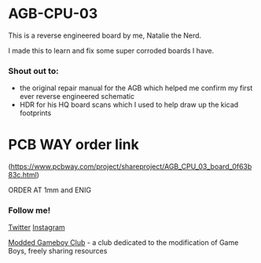 # AGB-CPU-03
This is a reverse engineered board by me, Natalie the Nerd.

I made this to learn and fix some super corroded boards I have.

### Shout out to:

- the original repair manual for the AGB which helped me confirm my first ever reverse engineered schematic
- HDR for his HQ board scans which I used to help draw up the kicad footprints


# PCB WAY order link
(https://www.pcbway.com/project/shareproject/AGB_CPU_03_board_0f63b83c.html)

ORDER AT 1mm and ENIG

### Follow me!
[Twitter](https://twitter.com/natalie_thenerd)
[Instagram](https://www.instagram.com/natalie.thenerd/)

[Modded Gameboy Club](https://moddedgameboy.club/) - a club dedicated to the modification of Game Boys, freely sharing resources
